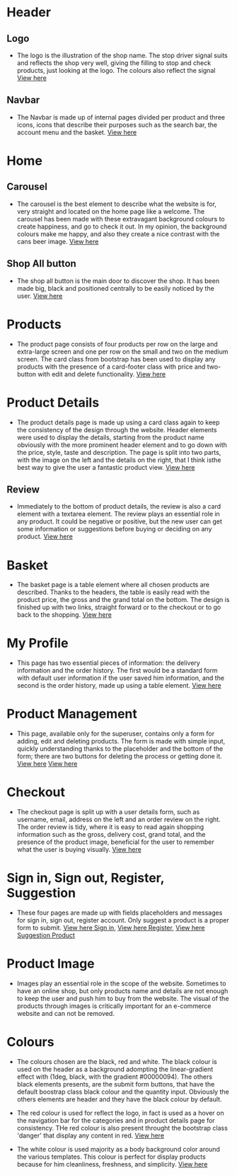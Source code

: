 # Header

## Logo

* The logo is the illustration of the shop name. The stop driver signal suits and reflects the shop very well, giving the filling to stop and check products, just looking at the logo. The colours also reflect the signal [View here](https://res.cloudinary.com/anto8913/image/upload/v1638653955/4th%20milestone/Ux-Design/logo_oqjpo7.jpg)

## Navbar

* The Navbar is made up of internal pages divided per product and three icons, icons that describe their purposes such as the search bar, the account menu and the basket. [View here](https://res.cloudinary.com/anto8913/image/upload/v1638653956/4th%20milestone/Ux-Design/hover-navbar_dybm6w.jpg)

# Home

## Carousel

* The carousel is the best element to describe what the website is for, very straight and located on the home page like a welcome. The carousel has been made with these extravagant background colours to create happiness, and go to check it out. In my opinion, the background colours make me happy, and also they create a nice contrast with the cans beer image. [View here](https://res.cloudinary.com/anto8913/image/upload/v1638653958/4th%20milestone/Ux-Design/home-carousel_iwskey.jpg)

## Shop All button

* The shop all button is the main door to discover the shop. It has been made big, black and positioned centrally to be easily noticed by the user. [View here](https://res.cloudinary.com/anto8913/image/upload/v1638653957/4th%20milestone/Ux-Design/home-shop_all-button_dpkucf.jpg)

# Products

* The product page consists of four products per row on the large and extra-large screen and one per row on the small and two on the medium screen. The card class from bootstrap has been used to display any products with the presence of a card-footer class with price and  two-button with edit and delete functionality. [View here](https://res.cloudinary.com/anto8913/image/upload/v1638653958/4th%20milestone/Ux-Design/products-grid-style_ay5nyo.jpg)

# Product Details

* The product details page is made up using a card class again to keep the consistency of the design through the website. Header elements were used to display the details, starting from the product name obviously with the more prominent header element and to go down with the price, style, taste and description. The page is split into two parts, with the image on the left and the details on the right, that I think isthe best way to give the user a fantastic product view. [View here](https://res.cloudinary.com/anto8913/image/upload/v1638653958/4th%20milestone/Ux-Design/product-details-card_oxtuy0.jpg)

## Review

* Immediately to the bottom of product details, the review is also a card element with a textarea element. The review plays an essential role in any product. It could be negative or positive, but the new user can get some information or suggestions before buying or deciding on any product. [View here](https://res.cloudinary.com/anto8913/image/upload/v1638829696/4th%20milestone/Ux-Design/Review-testing_ksk2ry.jpg)

# Basket

* The basket page is a table element where all chosen products are described. Thanks to the headers, the table is easily read with the product price, the gross and the grand total on the bottom. The design is finished up with two links, straight forward or to the checkout or to go back to the shopping. [View here](https://res.cloudinary.com/anto8913/image/upload/v1638653956/4th%20milestone/Ux-Design/basket-table_s1hyw4.jpg)

# My Profile

* This page has two essential pieces of information: the delivery information and the order history. The first would be a standard form with default user information if the user saved him information, and the second is the order history, made up using a table element. [View here](https://res.cloudinary.com/anto8913/image/upload/v1638653956/4th%20milestone/Ux-Design/My-profile-form-order-history_qhgiuk.jpg)

# Product Management

* This page, available only for the superuser, contains only a form for adding, edit and deleting products. The form is made with simple input, quickly understanding thanks to the placeholder and the bottom of the form; there are two buttons for deleting the process or getting done it. [View here](https://res.cloudinary.com/anto8913/image/upload/v1638653956/4th%20milestone/Ux-Design/product-management-1_mbcwi1.jpg)
[View here](https://res.cloudinary.com/anto8913/image/upload/v1638653956/4th%20milestone/Ux-Design/product-management-2_y95owp.jpg)

# Checkout

* The checkout page is split up with a user details form, such as username, email, address on the left and an order review on the right. The order review is tidy, where it is easy to read again shopping information such as the gross, delivery cost, grand total, and the presence of the product image, beneficial for the user to remember what the user is buying visually. [View here](https://res.cloudinary.com/anto8913/image/upload/v1638653957/4th%20milestone/Ux-Design/checkout-form_qbrhti.jpg)

# Sign in, Sign out, Register, Suggestion

* These four pages are made up with fields placeholders and messages for sign in, sign out, register account. Only  suggest a product is a proper form to submit. [View here Sign in](https://res.cloudinary.com/anto8913/image/upload/v1638830032/4th%20milestone/Ux-Design/sign_in_cw1kzj.jpg),
[View here Register](https://res.cloudinary.com/anto8913/image/upload/v1638830032/4th%20milestone/Ux-Design/register_qcwb0i.jpg),
[View here Suggestion Product](https://res.cloudinary.com/anto8913/image/upload/v1638830352/4th%20milestone/Ux-Design/suggestion_product_y9sejf.jpg)

# Product Image

* Images play an essential role in the scope of the website. Sometimes to have an online shop, but only products name and details are not enough to keep the user and push him to buy from the website. The visual of the products through images is critically important for an e-commerce website and can not be removed.

# Colours 

* The colours chosen are the black, red and white. The black colour is used on the header as a background adompting the linear-gradient effect with (1deg, black, with the gradient #00000094). The others black elements presents, are the submit form buttons, that have the default boostrap class black colour and the quantity input. Obviously the others elements are header and they have the black colour by default.

* The red colour is used for reflect the logo, in fact is used as a hover on the navigation bar for the categories and in product details page for consistency. THe red colour is also present throught the bootstrap class 'danger' that display any content in red. [View here](https://res.cloudinary.com/anto8913/image/upload/v1638653956/4th%20milestone/Ux-Design/hover-navbar_dybm6w.jpg)

* The white colour is used majority as a body background color around the various templates. This colour is perfect for display products because for him cleanliness, freshness, and simplicity. [View here](https://res.cloudinary.com/anto8913/image/upload/v1638653958/4th%20milestone/Ux-Design/products-grid-style_ay5nyo.jpg)